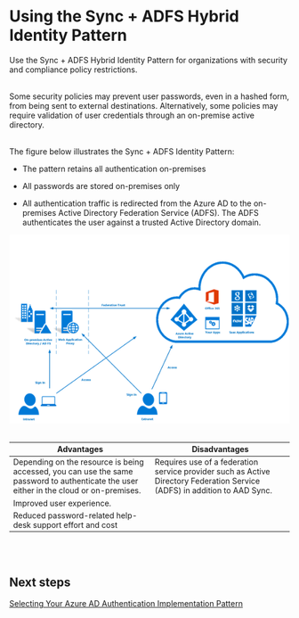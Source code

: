 # Using the Sync + ADFS Hybrid Identity Pattern
Use the Sync + ADFS Hybrid Identity Pattern for organizations with security and compliance policy restrictions. 
<br />
<br />

Some security policies may prevent user passwords, even in a hashed form, from being sent to external  destinations. Alternatively, some policies may require validation of user credentials through an on-premise active  directory. 
<br />
<br />

The figure below illustrates the Sync + ADFS Identity Pattern: 
- The pattern retains all authentication on-premises
	
- All passwords are stored on-premises only
- All authentication traffic is redirected from the Azure AD to the on-premises Active Directory Federation Service (ADFS). The ADFS authenticates the user against a trusted Active Directory domain. 

![SyncADFS](https://github.com/alvarovitta/Azure-Identity/blob/master/images/SyncADFS.png)
<br />
<br />

|**Advantages** | **Disadvantages** |  
| -------------| -------------| 
| Depending on the resource is being accessed, you can use the same password to authenticate the user either in the cloud or on-premises. | Requires use of a federation service provider such as Active Directory Federation Service (ADFS) in addition to AAD Sync.|
| Improved user experience. | |
| Reduced password-related help-desk support effort and cost ||
<br />
<br />

## Next steps
[Selecting Your Azure AD Authentication Implementation Pattern](1.7-Selecting-your-Azure-AD-Authentication-Implementation-Pattern.md)


